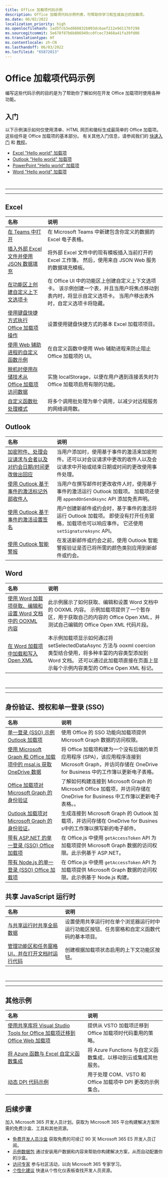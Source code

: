 ```yaml
---
title: Office 加载项代码示例
description: Office 加载项代码示例列表，可帮助你学习和生成自己的加载项。
ms.date: 06/02/2022
localization_priority: high
ms.openlocfilehash: 1ad5fcb3ed860832b093dc6aef212e9d1176f298
ms.sourcegitcommit: 5e678f87b6b886949cc0fcec73468a41fa39fd06
ms.translationtype: HT
ms.contentlocale: zh-CN
ms.lasthandoff: 06/03/2022
ms.locfileid: "65872013"
---
```

# <a name="office-add-in-code-samples"></a>Office 加载项代码示例

编写这些代码示例的目的是为了帮助你了解如何在开发 Office 加载项时使用各种功能。

## <a name="getting-started"></a>入门

以下示例演示如何仅使用清单、HTML 网页和徽标生成最简单的 Office 加载项。 这些组件是 Office 加载项的基本部分。 有关其他入门信息，请参阅我们的 [快速入门](../quickstarts/excel-quickstart-jquery.md) 和 [教程](/search/?terms=tutorial&scope=Office%20Add-ins)。

- [Excel "Hello world" 加载项](https://github.com/OfficeDev/Office-Add-in-samples/tree/main/Samples/hello-world/excel-hello-world)
- [Outlook "Hello world" 加载项](https://github.com/OfficeDev/Office-Add-in-samples/tree/main/Samples/hello-world/outlook-hello-world)
- [PowerPoint "Hello world" 加载项](https://github.com/OfficeDev/Office-Add-in-samples/tree/main/Samples/hello-world/powerpoint-hello-world)
- [Word "Hello world" 加载项](https://github.com/OfficeDev/Office-Add-in-samples/tree/main/Samples/hello-world/word-hello-world)

<br>

---

---

## <a name="excel"></a>Excel

| 名称                | 说明         |
|:--------------------|:--------------------|
| [在 Teams 中打开](https://github.com/OfficeDev/Office-Add-in-samples/tree/main/Samples/excel-open-in-teams) | 在 Microsoft Teams 中新建包含你定义的数据的 Excel 电子表格。|
| [插入外部 Excel 文件并使用 JSON 数据填充](https://github.com/OfficeDev/Office-Add-in-samples/tree/main/Samples/excel-insert-file)  | 将外部 Excel 文件中的现有模板插入当前打开的 Excel 工作簿。 然后，使用来自 JSON Web 服务的数据填充模板。 |
| [在功能区上创建自定义上下文选项卡](https://github.com/OfficeDev/Office-Add-in-samples/tree/main/Samples/office-contextual-tabs) | 在 Office UI 中的功能区上创建自定义上下文选项卡。 该示例创建一个表，并且当用户将焦点移动到表内时，将显示自定义选项卡。 当用户移出表外时，自定义选项卡将隐藏。 |
| [使用键盘快捷方式执行 Office 加载项操作](https://github.com/OfficeDev/Office-Add-in-samples/tree/main/Samples/excel-keyboard-shortcuts) | 设置使用键盘快捷方式的基本 Excel 加载项项目。 |
| [使用 Web 辅助进程的自定义函数示例](https://github.com/OfficeDev/Office-Add-in-samples/tree/main/Excel-custom-functions/web-worker) | 在自定义函数中使用 Web 辅助进程来防止阻止 Office 加载项的 UI。 |
| [脱机时使用存储技术从 Office 加载项访问数据](https://github.com/OfficeDev/Office-Add-in-samples/tree/main/Samples/Excel.OfflineStorageAddin) | 实施 localStorage，以便在用户遇到连接丢失时为 Office 加载项启用有限的功能。 |
| [自定义函数批处理模式](https://github.com/OfficeDev/Office-Add-in-samples/tree/main/Excel-custom-functions/Batching)| 将多个调用批处理为单个调用，以减少对远程服务的网络调用数。|

## <a name="outlook"></a>Outlook

| 名称                | 说明         |
|:--------------------|:--------------------|
| [加密附件、处理会议请求与会者以及对约会日期/时间更改做出回应](https://github.com/OfficeDev/PnP-OfficeAddins/tree/main/Samples/outlook-encrypt-attachments) | 当用户添加时，使用基于事件的激活来加密附件。还可以对会议请求中更改的收件人以及会议请求中开始或结束日期或时间的更改使用事件处理。 |
| [使用 Outlook 基于事件的激活标记外部收件人](https://github.com/OfficeDev/Office-Add-in-samples/tree/main/Samples/outlook-tag-external) | 当用户在撰写邮件时更改收件人时，使用基于事件的激活运行 Outlook 加载项。 加载项还使用 `appendOnSendAsync` API 添加免责声明。 |
| [使用 Outlook 基于事件的激活设置签名](https://github.com/OfficeDev/Office-Add-in-samples/tree/main/Samples/outlook-set-signature) | 用户创建新邮件或约会时，基于事件的激活将运行 Outlook 加载项。 即使没有打开任务窗格，加载项也可以响应事件。 它还使用 `setSignatureAsync` API。 |
| [使用 Outlook 智能警报](https://github.com/OfficeDev/Office-Add-in-samples/tree/main/Samples/outlook-check-item-categories) | 在发送新邮件或约会之前，使用 Outlook 智能警报验证是否已将所需的颜色类别应用到新邮件或约会。 |

## <a name="word"></a>Word

| 名称                | 说明         |
|:--------------------|:--------------------|
| [使用 Word 加载项获取、编辑和设置 Word 文档中的 OOXML 内容](https://github.com/OfficeDev/Office-Add-in-samples/tree/main/Samples/word-add-in-get-set-edit-openxml) | 此示例展示了如何获取、编辑和设置 Word 文档中的 OOXML 内容。 示例加载项提供了一个暂存区，用于获取自己的内容的 Office Open XML，并测试自己编辑的 Office Open XML 代码片段。|
| [在 Word 加载项中加载和写入 Open XML](https://github.com/OfficeDev/Office-Add-in-samples/tree/main/Samples/word-add-in-load-and-write-open-xml)  | 本示例加载项显示如何通过将 setSelectedDataAsync 方法与 ooxml coercion 类型结合使用，将多种丰富的内容类型添加到 Word 文档。 还可以通过此加载项直接在页面上显示每个示例内容类型的 Office Open XML 标记。 |

<br>

---

---

## <a name="authentication-authorization-and-single-sign-on-sso"></a>身份验证、授权和单一登录 (SSO)

| 名称                | 说明         |
|:--------------------|:--------------------|
| [单一登录 (SSO) 示例 Outlook 加载项](https://github.com/OfficeDev/Office-Add-in-samples/tree/main/Samples/auth/Outlook-Add-in-SSO) | 使用 Office 的 SSO 功能向加载项提供 Microsoft Graph 数据的访问权限。|
| [使用 Microsoft Graph 和 Office 加载项中的 msal.js 获取 OneDrive 数据](https://github.com/OfficeDev/Office-Add-in-samples/tree/main/Samples/auth/Office-Add-in-Microsoft-Graph-React) | 将 Office 加载项构建为一个没有后端的单页应用程序 (SPA)，该应用程序连接到 Microsoft Graph，并访问存储在 OneDrive for Business 中的工作簿以更新电子表格。  |
| [Office 加载项对 Microsoft Graph 的身份验证](https://github.com/OfficeDev/Office-Add-in-samples/tree/main/Samples/auth/Office-Add-in-Microsoft-Graph-ASPNET) | 了解如何构建连接到 Microsoft Graph 的 Microsoft Office 加载项，并访问存储在 OneDrive for Business 中工作簿以更新电子表格。。 |
| [Outlook 加载项对 Microsoft Graph 的身份验证](https://github.com/OfficeDev/Office-Add-in-samples/tree/main/Samples/auth/Outlook-Add-in-Microsoft-Graph-ASPNET)。 | 生成连接到 Microsoft Graph 的 Outlook 加载项，并访问存储在 OneDrive for Busines s中的工作簿以撰写新的电子邮件。 |
| [带有 ASP.NET 的单一登录 (SSO) Office 加载项](https://github.com/OfficeDev/Office-Add-in-samples/tree/main/Samples/auth/Office-Add-in-ASPNET-SSO) | 在 Office.js 中使用 `getAccessToken` API 为加载项提供 Microsoft Graph 数据的访问权限。此示例基于 ASP.NET。 |
| [带有 Node.js 的单一登录 (SSO) Office 加载项](https://github.com/OfficeDev/Office-Add-in-samples/tree/main/Samples/auth/Office-Add-in-NodeJS-SSO) | 在 Office.js 中使用 `getAccessToken` API 为加载项提供 Microsoft Graph 数据的访问权限。此示例基于 Node.js 构建。|

## <a name="shared-javascript-runtime"></a>共享 JavaScript 运行时

| 名称                | 说明         |
|:--------------------|:--------------------|
| [与共享运行时共享全局数据](https://github.com/OfficeDev/Office-Add-in-samples/tree/main/Samples/excel-shared-runtime-global-state) | 设置使用共享运行时在单个浏览器运行时中运行功能区按钮、任务窗格和自定义函数代码的基本项目。 |
| [管理功能区和任务窗格 UI，并在打开文档时运行代码](https://github.com/OfficeDev/Office-Add-in-samples/tree/main/Samples/excel-shared-runtime-scenario) | 创建根据加载项状态启用的上下文功能区按钮。 |

<br>

---

---

## <a name="additional-samples"></a>其他示例

| 名称                | 说明         |
|:--------------------|:--------------------|
| [使用共享库将 Visual Studio Tools for Office 加载项迁移到 Office Web 加载项](https://github.com/OfficeDev/Office-Add-in-samples/tree/main/Samples/VSTO-shared-code-migration) | 提供从 VSTO 加载项迁移到 Office 加载项时代码重用的策略。 |
| [将 Azure 函数与 Excel 自定义函数集成](https://github.com/OfficeDev/Office-Add-in-samples/tree/main/Excel-custom-functions/AzureFunction) | 将 Azure Functions 与自定义函数集成，以移动到云或集成其他服务。 |
| [动态 DPI 代码示例](https://github.com/OfficeDev/Office-Add-in-samples/tree/main/Samples/dynamic-dpi) | 用于处理 COM、VSTO 和 Office 加载项中 DPI 更改的示例集合。 |

## <a name="next-steps"></a>后续步骤

加入 Microsoft 365 开发人员计划。获取为 Microsoft 365 平台构建解决方案所需的免费沙盒、工具和其他资源。

- [免费开发人员沙盒](https://developer.microsoft.com/microsoft-365/dev-program#Subscription) 获取免费的可续订 90 天 Microsoft 365 E5 开发人员订阅。
- [示例数据包](https://developer.microsoft.com/microsoft-365/dev-program#Sample) 通过安装用户数据和内容来帮助你构建解决方案，从而自动配置你的沙盒。
- [访问专家](https://developer.microsoft.com/microsoft-365/dev-program#Experts) 参与社区活动，以向 Microsoft 365 专家学习。
- [个性化建议](https://developer.microsoft.com/microsoft-365/dev-program#Recommendations) 快速从个性化仪表板查找开发人员资源。
